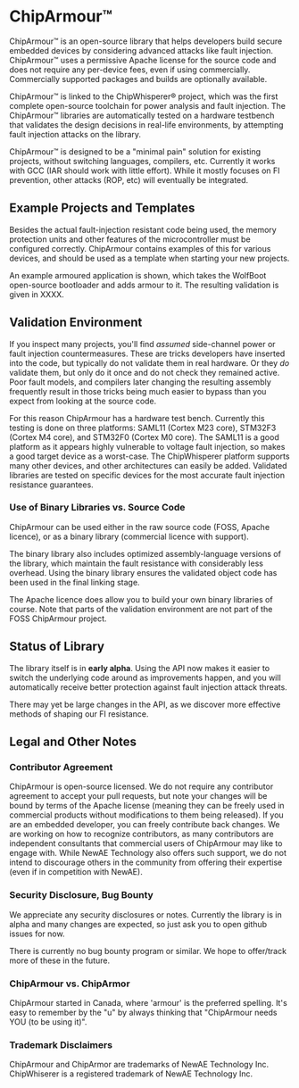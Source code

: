 # ChipArmour™

ChipArmour™ is an open-source library that helps developers build secure embedded devices by considering advanced attacks like fault injection. ChipArmour™ uses a permissive Apache license for the source code and does not require any per-device fees, even if using commercially. Commercially supported packages and builds are optionally available.

ChipArmour™ is linked to the ChipWhisperer® project, which was the first complete open-source toolchain for power analysis and fault injection. The ChipArmour™ libraries are automatically tested on a hardware testbench that validates the design decisions in real-life environments, by attempting fault injection attacks on the library.

ChipArmour™ is designed to be a "minimal pain" solution for existing projects, without switching languages, compilers, etc. Currently it works with GCC (IAR should work with little effort). While it mostly focuses on FI prevention, other attacks (ROP, etc) will eventually be integrated.

## Example Projects and Templates

Besides the actual fault-injection resistant code being used, the memory protection units and other features of the microcontroller must be configured correctly. ChipArmour contains examples of this for various devices, and should be used as a template when starting your new projects.

An example armoured application is shown, which takes the WolfBoot open-source bootloader and adds armour to it. The resulting validation is given in XXXX.

## Validation Environment

If you inspect many projects, you'll find *assumed* side-channel power or fault injection countermeasures. These are tricks developers have inserted into the code, but typically do not validate them in real hardware. Or they *do* validate them, but only do it once and do not check they remained active. Poor fault models, and compilers later changing the resulting assembly frequently result in those tricks being much easier to bypass than you expect from looking at the source code.

For this reason ChipArmour has a hardware test bench. Currently this testing is done on three platforms: SAML11 (Cortex M23 core), STM32F3 (Cortex M4 core), and STM32F0 (Cortex M0 core). The SAML11 is a good platform as it appears highly vulnerable to voltage fault injection, so makes a good target device as a worst-case. The ChipWhisperer platform supports many other devices, and other architectures can easily be added. Validated libraries are tested on specific devices for the most accurate fault injection resistance guarantees.

### Use of Binary Libraries vs. Source Code

ChipArmour can be used either in the raw source code (FOSS, Apache licence), or as a binary library (commercial licence with support).

The binary library also includes optimized assembly-language versions of the library, which maintain the fault resistance with considerably less overhead. Using the binary library ensures the validated object code has been used in the final linking stage.

The Apache licence does allow you to build your own binary libraries of course. Note that parts of the validation environment are not part of the FOSS ChipArmour project.

## Status of Library

The library itself is in **early alpha**. Using the API now makes it easier to switch the underlying code around as improvements happen, and you will automatically receive better protection against fault injection attack threats.

There may yet be large changes in the API, as we discover more effective methods of shaping our FI resistance.

## Legal and Other Notes


### Contributor Agreement

ChipArmour is open-source licensed. We do not require any contributor agreement to accept your pull requests, but note your changes will be bound by terms of the Apache license (meaning they can be freely used in commercial products without modifications to them being released). If you are an embedded developer, you can freely contribute back changes. We are working on how to recognize contributors, as many contributors are independent consultants that commercial users of ChipArmour may like to engage with. While NewAE Technology also offers such support, we do not intend to discourage others in the community from offering their expertise (even if in competition with NewAE).

### Security Disclosure, Bug Bounty

We appreciate any security disclosures or notes. Currently the library is in alpha and many changes are expected, so just ask you to open github issues for now.

There is currently no bug bounty program or similar. We hope to offer/track more of these in the future.

### ChipArmour vs. ChipArmor

ChipArmour started in Canada, where 'armour' is the preferred spelling. It's easy to remember by the "u" by always thinking that "ChipArmour needs YOU (to be using it)".

### Trademark Disclaimers

ChipArmour and ChipArmor are trademarks of NewAE Technology Inc. ChipWhiserer is a registered trademark of NewAE Technology Inc.